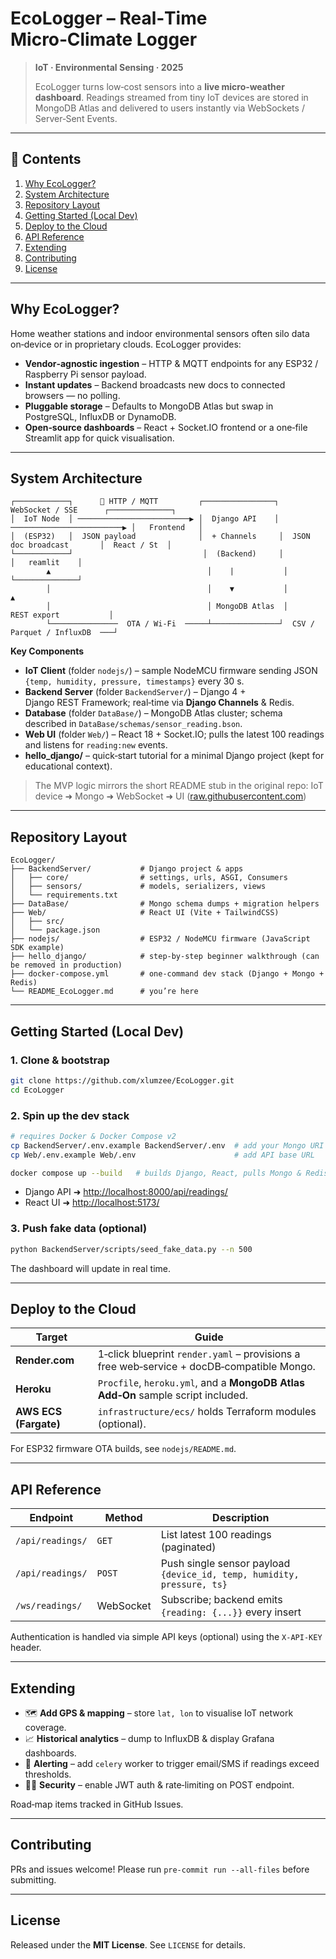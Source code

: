 # EcoLogger – Real‑Time Micro‑Climate Logger

> **IoT · Environmental Sensing · 2025**
>
> EcoLogger turns low‑cost sensors into a **live micro‑weather dashboard**.  Readings streamed from tiny IoT devices are stored in MongoDB Atlas and delivered to users instantly via WebSockets / Server‑Sent Events.

---

## 📑 Contents

1. [Why EcoLogger?](#why-ecologger)
2. [System Architecture](#system-architecture)
3. [Repository Layout](#repository-layout)
4. [Getting Started (Local Dev)](#getting-started-local-dev)
5. [Deploy to the Cloud](#deploy-to-the-cloud)
6. [API Reference](#api-reference)
7. [Extending](#extending)
8. [Contributing](#contributing)
9. [License](#license)

---

## Why EcoLogger?

Home weather stations and indoor environmental sensors often silo data on‑device or in proprietary clouds.  EcoLogger provides:

* **Vendor‑agnostic ingestion** – HTTP & MQTT endpoints for any ESP32 / Raspberry Pi sensor payload.
* **Instant updates** – Backend broadcasts new docs to connected browsers — no polling.
* **Pluggable storage** – Defaults to MongoDB Atlas but swap in PostgreSQL, InfluxDB or DynamoDB.
* **Open‑source dashboards** – React + Socket.IO frontend or a one‑file Streamlit app for quick visualisation.

---

## System Architecture

```
┌────────────┐      🔌 HTTP / MQTT         ┌────────────────┐       WebSocket / SSE      ┌──────────────┐
│  IoT Node  │ ─────────────────────────▶ │  Django API    │ ─────────────────────────▶ │   Frontend   │
│  (ESP32)   │  JSON payload              │  + Channels     │  JSON doc broadcast       │  React / St  │
└────────────┘                             │  (Backend)     │                            │   reamlit    │
        ▲                                   │    |           │                            └──────────────┘
        │                                   │    ▼           │                                  ▲
        │                                   │ MongoDB Atlas  │          REST export           │
        └───────────────  OTA / Wi‑Fi  ─────┴───────────────┘  CSV / Parquet / InfluxDB  ───┘
```

**Key Components**

* **IoT Client** (folder `nodejs/`) – sample NodeMCU firmware sending JSON `{temp, humidity, pressure, timestamps}` every 30 s.
* **Backend Server** (folder `BackendServer/`) – Django 4 + Django REST Framework; real‑time via **Django Channels** & Redis.
* **Database** (folder `DataBase/`) – MongoDB Atlas cluster; schema described in `DataBase/schemas/sensor_reading.bson`.
* **Web UI** (folder `Web/`) – React 18 + Socket.IO; pulls the latest 100 readings and listens for `reading:new` events.
* **hello\_django/** – quick‑start tutorial for a minimal Django project (kept for educational context).

> The MVP logic mirrors the short README stub in the original repo: IoT device ➜ Mongo ➜ WebSocket ➜ UI ([raw.githubusercontent.com](https://raw.githubusercontent.com/xlumzee/EcoLogger/main/README.md))

---

## Repository Layout

```
EcoLogger/
├── BackendServer/           # Django project & apps
│   ├── core/                # settings, urls, ASGI, Consumers
│   ├── sensors/             # models, serializers, views
│   └── requirements.txt
├── DataBase/                # Mongo schema dumps + migration helpers
├── Web/                     # React UI (Vite + TailwindCSS)
│   ├── src/
│   └── package.json
├── nodejs/                  # ESP32 / NodeMCU firmware (JavaScript SDK example)
├── hello_django/            # step‑by‑step beginner walkthrough (can be removed in production)
├── docker-compose.yml       # one‑command dev stack (Django + Mongo + Redis)
└── README_EcoLogger.md      # you’re here
```

---

## Getting Started (Local Dev)

### 1. Clone & bootstrap

```bash
git clone https://github.com/xlumzee/EcoLogger.git
cd EcoLogger
```

### 2. Spin up the dev stack

```bash
# requires Docker & Docker Compose v2
cp BackendServer/.env.example BackendServer/.env  # add your Mongo URI
cp Web/.env.example Web/.env                      # add API base URL

docker compose up --build   # builds Django, React, pulls Mongo & Redis images
```

* Django API ➜ [http://localhost:8000/api/readings/](http://localhost:8000/api/readings/)
* React UI  ➜ [http://localhost:5173/](http://localhost:5173/)

### 3. Push fake data (optional)

```bash
python BackendServer/scripts/seed_fake_data.py --n 500
```

The dashboard will update in real time.

---

## Deploy to the Cloud

| Target                | Guide                                                                                     |
| --------------------- | ----------------------------------------------------------------------------------------- |
| **Render.com**        | 1‑click blueprint `render.yaml` – provisions a free web‑service + docDB‑compatible Mongo. |
| **Heroku**            | `Procfile`, `heroku.yml`, and a **MongoDB Atlas Add‑On** sample script included.          |
| **AWS ECS (Fargate)** | `infrastructure/ecs/` holds Terraform modules (optional).                                 |

For ESP32 firmware OTA builds, see `nodejs/README.md`.

---

## API Reference

| **Endpoint**     | **Method** | **Description**                                                        |
| ---------------- | ---------- | ---------------------------------------------------------------------- |
| `/api/readings/` | `GET`      | List latest 100 readings (paginated)                                   |
| `/api/readings/` | `POST`     | Push single sensor payload `{device_id, temp, humidity, pressure, ts}` |
| `/ws/readings/`  | WebSocket  | Subscribe; backend emits `{reading: {...}}` every insert               |

Authentication is handled via simple API keys (optional) using the `X‑API‑KEY` header.

---

## Extending

* 🗺️ **Add GPS & mapping** – store `lat, lon` to visualise IoT network coverage.
* 📈 **Historical analytics** – dump to InfluxDB & display Grafana dashboards.
* 🤖 **Alerting** – add `celery` worker to trigger email/SMS if readings exceed thresholds.
* 🕵️‍♀️ **Security** – enable JWT auth & rate‑limiting on POST endpoint.

Road‑map items tracked in GitHub Issues.

---

## Contributing

PRs and issues welcome!  Please run `pre‑commit run --all-files` before submitting.

---

## License

Released under the **MIT License**.  See `LICENSE` for details.
